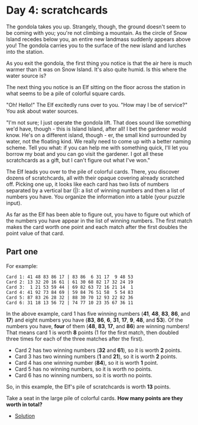 Day 4: scratchcards
===

The gondola takes you up. Strangely, though, the ground doesn't seem to be coming with you; you're not climbing a mountain. As the circle of Snow Island recedes below you, an entire new landmass suddenly appears above you! The gondola carries you to the surface of the new island and lurches into the station.

As you exit the gondola, the first thing you notice is that the air here is much warmer than it was on Snow Island. It's also quite humid. Is this where the water source is?

The next thing you notice is an Elf sitting on the floor across the station in what seems to be a pile of colorful square cards.

"Oh! Hello!" The Elf excitedly runs over to you. "How may I be of service?" You ask about water sources.

"I'm not sure; I just operate the gondola lift. That does sound like something we'd have, though - this is Island Island, after all! I bet the gardener would know. He's on a different island, though - er, the small kind surrounded by water, not the floating kind. We really need to come up with a better naming scheme. Tell you what: if you can help me with something quick, I'll let you borrow my boat and you can go visit the gardener. I got all these scratchcards as a gift, but I can't figure out what I've won."

The Elf leads you over to the pile of colorful cards. There, you discover dozens of scratchcards, all with their opaque covering already scratched off. Picking one up, it looks like each card has two lists of numbers separated by a vertical bar (|): a list of winning numbers and then a list of numbers you have. You organize the information into a table (your puzzle input).

As far as the Elf has been able to figure out, you have to figure out which of the numbers you have appear in the list of winning numbers. The first match makes the card worth one point and each match after the first doubles the point value of that card.

Part one
---
For example:
```
Card 1: 41 48 83 86 17 | 83 86  6 31 17  9 48 53
Card 2: 13 32 20 16 61 | 61 30 68 82 17 32 24 19
Card 3:  1 21 53 59 44 | 69 82 63 72 16 21 14  1
Card 4: 41 92 73 84 69 | 59 84 76 51 58  5 54 83
Card 5: 87 83 26 28 32 | 88 30 70 12 93 22 82 36
Card 6: 31 18 13 56 72 | 74 77 10 23 35 67 36 11
```

In the above example, card 1 has five winning numbers (**41**, **48**, **83**, **86**, and **17**) and eight numbers you have (**83**, **86**, **6**, **31**, **17**, **9**, **48**, and **53**). Of the numbers you have, **four** of them (**48**, **83**, **17**, and **86**) are winning numbers! That means card 1 is worth **8** points (1 for the first match, then doubled three times for each of the three matches after the first).

* Card 2 has two winning numbers (**32** and **61**), so it is worth **2** points.
* Card 3 has two winning numbers (**1** and **21**), so it is worth **2** points.
* Card 4 has one winning number (**84**), so it is worth **1** point.
* Card 5 has no winning numbers, so it is worth no points.
* Card 6 has no winning numbers, so it is worth no points.

So, in this example, the Elf's pile of scratchcards is worth **13** points.

Take a seat in the large pile of colorful cards. **How many points are they worth in total?**
* [Solution](https://github.com/antonio-hickey/advent-of-code/blob/61e1b2fad81e1466bfd8e444300081c2ce33b857/year-2023/day-4/src/main.rs#L47-L59)

